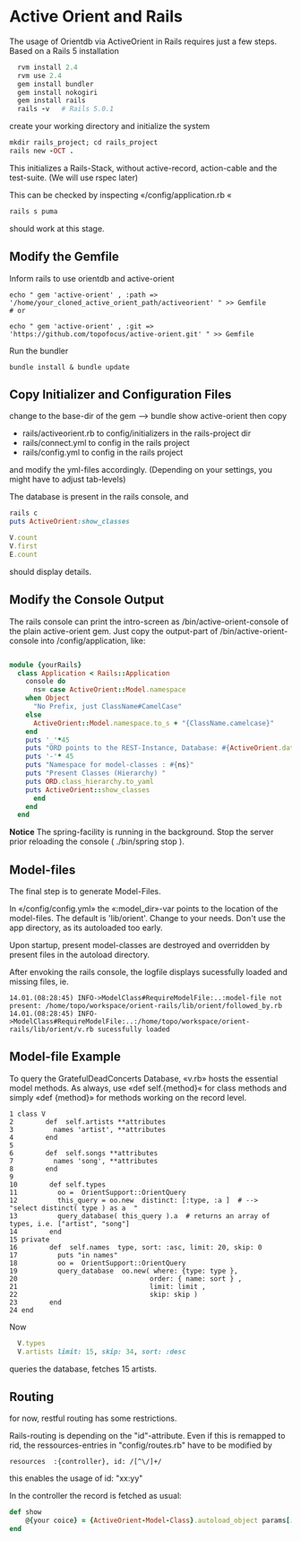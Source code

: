 # Active Orient and Rails

The usage of Orientdb via ActiveOrient in Rails requires just a few steps.
Based on a Rails 5 installation

```ruby
  rvm install 2.4
  rvm use 2.4
  gem install bundler
  gem install nokogiri
  gem install rails
  rails -v   # Rails 5.0.1

```

create your working directory and initialize the system

```ruby
mkdir rails_project; cd rails_project
rails new -OCT .
```
This initializes a Rails-Stack, without active-record, action-cable and the test-suite.
(We will use rspec later)

This can be checked by inspecting «/config/application.rb «
 
```ruby
rails s puma
```
should work at this stage.

## Modify the Gemfile
Inform rails to use orientdb and active-orient

```
echo " gem 'active-orient' , :path => '/home/your_cloned_active_orient_path/activeorient' " >> Gemfile
# or

echo " gem 'active-orient' , :git => 'https://github.com/topofocus/active-orient.git' " >> Gemfile

```

Run the  bundler

```
bundle install & bundle update
```
## Copy Initializer and Configuration Files
change to the base-dir of the gem
-->  bundle show active-orient
then copy 

* rails/activeorient.rb   to   config/initializers  in the rails-project dir
* rails/connect.yml to config  in the rails project
* rails/config.yml  to config   in the rails project

and modify the yml-files accordingly. 
(Depending on your settings, you might have to adjust tab-levels)


The database is present in the rails console, and 
```ruby
rails c
puts ActiveOrient:show_classes

V.count
V.first
E.count

```
should display details.

## Modify the Console Output

The rails console can print the intro-screen as /bin/active-orient-console of the plain active-orient gem.
Just copy the output-part of  /bin/active-orient-console  into /config/application, like:
```ruby

module {yourRails}
  class Application < Rails::Application
    console do
      ns= case ActiveOrient::Model.namespace
	when Object
	  "No Prefix, just ClassName#CamelCase"
	else
	  ActiveOrient::Model.namespace.to_s + "{ClassName.camelcase}"
	end
	puts '_'*45
	puts "ORD points to the REST-Instance, Database: #{ActiveOrient.database}"
	puts '-'* 45
	puts "Namespace for model-classes : #{ns}"
	puts "Present Classes (Hierarchy) "
	puts ORD.class_hierarchy.to_yaml
	puts ActiveOrient::show_classes
      end
    end
  end

```

**Notice** The spring-facility is running in the background. Stop the server prior reloading
the console ( ./bin/spring stop ). 

## Model-files
The final step is to generate Model-Files. 

In «/config/config.yml» the «:model_dir»-var points to
the location of the model-files. The default is 'lib/orient'. Change to your needs.
Don't use the app directory, as its autoloaded too early. 

Upon startup, present model-classes are destroyed and overridden by present files in the autoload directory. 

After envoking the rails console, the logfile displays sucessfully loaded and missing files, ie.

```
14.01.(08:28:45) INFO->ModelClass#RequireModelFile:..:model-file not present: /home/topo/workspace/orient-rails/lib/orient/followed_by.rb
14.01.(08:28:45) INFO->ModelClass#RequireModelFile:..:/home/topo/workspace/orient-rails/lib/orient/v.rb sucessfully loaded
```

## Model-file Example

To query the GratefulDeadConcerts Database, «v.rb» hosts the essential model methods.
As always, use «def self.{method}« for class methods and simply «def {method}» for methods working on the record level.

```
1 class V 
2        def  self.artists **attributes 
3          names 'artist', **attributes
4        end
5        
6        def  self.songs **attributes 
7          names 'song', **attributes
8        end
9        
10        def self.types
11          oo =  OrientSupport::OrientQuery
12          this_query = oo.new  distinct: [:type, :a ]  # -->  "select distinct( type ) as a  " 
13          query_database( this_query ).a  # returns an array of types, i.e. ["artist", "song"] 
14        end
15 private
16        def  self.names  type, sort: :asc, limit: 20, skip: 0
17          puts "in names"
18          oo =  OrientSupport::OrientQuery
19          query_database  oo.new( where: {type: type }, 
20                                 order: { name: sort } ,
21                                 limit: limit ,
22                                 skip: skip )
23        end
24 end

```

Now 

```ruby
  V.types
  V.artists limit: 15, skip: 34, sort: :desc 
```
queries the database, fetches 15 artists. 

## Routing

for now, restful routing has some restrictions.

Rails-routing is depending on the "id"-attribute. Even if this is remapped to rid, the ressources-entries in "config/routes.rb" have to be modified by

```ruiby
resources  :{controller}, id: /[^\/]+/
```
this enables the usage of id: "xx:yy" 

In the controller the record is fetched as usual:
```ruby
def show
    @{your coice} = {ActiveOrient-Model-Class}.autoload_object params[:id]
end
```





